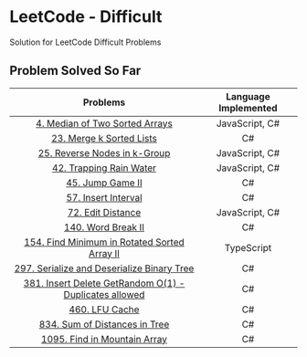 # LeetCode - Difficult

Solution for LeetCode Difficult Problems

## Problem Solved So Far

|                                                                 Problems                                                                  | Language Implemented |
| :---------------------------------------------------------------------------------------------------------------------------------------: | :------------------: |
|                      [4. Median of Two Sorted Arrays](https://leetcode-cn.com/problems/median-of-two-sorted-arrays/)                      |    JavaScript, C#    |
|                            [23. Merge k Sorted Lists](https://leetcode-cn.com/problems/merge-k-sorted-lists/)                             |          C#          |
|                        [25. Reverse Nodes in k-Group](https://leetcode-cn.com/problems/reverse-nodes-in-k-group/)                         |    JavaScript, C#    |
|                             [42. Trapping Rain Water](https://leetcode-cn.com/problems/trapping-rain-water/)                              |    JavaScript, C#    |
|                                    [45. Jump Game II](https://leetcode-cn.com/problems/jump-game-ii/)                                     |          C#          |
|                                 [57. Insert Interval](https://leetcode-cn.com/problems/insert-interval/)                                  |          C#          |
|                                   [72. Edit Distance](https://leetcode-cn.com/problems/edit-distance/)                                    |    JavaScript, C#    |
|                                   [140. Word Break II](https://leetcode-cn.com/problems/word-break-ii/)                                   |          C#          |
|   [154. Find Minimum in Rotated Sorted Array II](https://leetcode-cn.com/problems/find-minimum-in-rotated-sorted-array-ii/submissions/)   |      TypeScript      |
|           [297. Serialize and Deserialize Binary Tree](https://leetcode-cn.com/problems/serialize-and-deserialize-binary-tree/)           |          C#          |
| [381. Insert Delete GetRandom O(1) - Duplicates allowed](https://leetcode-cn.com/problems/insert-delete-getrandom-o1-duplicates-allowed/) |          C#          |
|                                       [460. LFU Cache](https://leetcode-cn.com/problems/lfu-cache/)                                       |          C#          |
|                        [834. Sum of Distances in Tree](https://leetcode-cn.com/problems/sum-of-distances-in-tree/)                        |          C#          |
|                         [1095. Find in Mountain Array](https://leetcode-cn.com/problems/find-in-mountain-array/)                          |          C#          |
